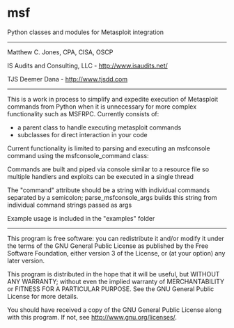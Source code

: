 msf
===========

Python classes and modules for Metasploit integration

-------------------------------------------------------------------------------

Matthew C. Jones, CPA, CISA, OSCP

IS Audits and Consulting, LLC - <http://www.isaudits.net/>

TJS Deemer Dana - <http://www.tjsdd.com>

-------------------------------------------------------------------------------

This is a work in process to simplify and expedite execution of Metasploit
commands from Python when it is unnecessary for more complex functionality such
as MSFRPC. Currently consists of:

- a parent class to handle executing metasploit commands 
- subclasses for direct interaction in your code

Current functionality is limited to parsing and executing an msfconsole command
using the msfconsole_command class:

Commands are built and piped via console similar to a resource file so multiple
handlers and exploits can be executed in a single thread
    
The "command" attribute should be a string with individual commands separated by
a semicolon; parse_msfconsole_args builds this string from individual command 
strings passed as args

Example usage is included in the "examples" folder

-------------------------------------------------------------------------------

This program is free software: you can redistribute it and/or modify it under 
the terms of the GNU General Public License as published by the Free Software 
Foundation, either version 3 of the License, or (at your option) any later 
version.

This program is distributed in the hope that it will be useful, but WITHOUT ANY 
WARRANTY; without even the implied warranty of MERCHANTABILITY or FITNESS FOR A 
PARTICULAR PURPOSE. See the GNU General Public License for more details.

You should have received a copy of the GNU General Public License along with 
this program. If not, see <http://www.gnu.org/licenses/>.
